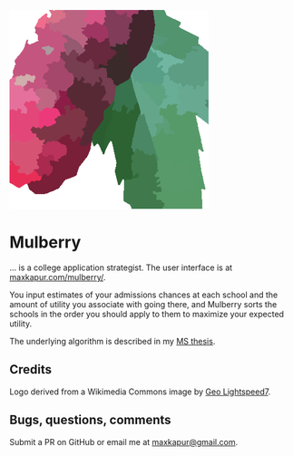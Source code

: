 ![The Mulberry logo: a magenta berry and a green leaf](resources/logo-big.png)

# Mulberry

… is a college application strategist. The user interface is at 
[maxkapur.com/mulberry/](https://maxkapur.com/mulberry/).

You input estimates of your admissions chances at each school and 
the amount of utility you associate with going there, 
and Mulberry sorts the schools in the order you should apply
to them to maximize your expected utility.

The underlying algorithm is described in my
[MS thesis](https://github.com/maxkapur/CollegeApplication). 

## Credits

Logo derived from a Wikimedia Commons image by [Geo Lightspeed7](https://en.wikipedia.org/wiki/Morus_(plant)#/media/File:Wild_mulberry.jpg).

## Bugs, questions, comments

Submit a PR on GitHub or email me at [maxkapur@gmail.com](mailto:maxkapur@gmail.com).
